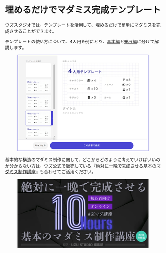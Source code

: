# 埋めるだけでマダミス完成テンプレート

ウズスタジオでは、テンプレートを活用して、埋めるだけで簡単にマダミスを完成させることができます。

テンプレートの使い方について、4人用を例にとり、[基本編](basic.md)と[発展編](advanced.md)に分けて解説します。

<figure><img src="../../.gitbook/assets/image (22).png" alt=""><figcaption></figcaption></figure>



基本的な構造のマダミス制作に関して、どこからどのように考えていけばいいのか分からない方は、ウズ公式で販売している『[絶対に一晩で完成させる基本のマダミス制作講座](https://note.com/uzuapp/n/nf6f8e467d016)』も合わせてご活用ください。

<figure><img src="../../.gitbook/assets/image (1) (1).png" alt=""><figcaption></figcaption></figure>
